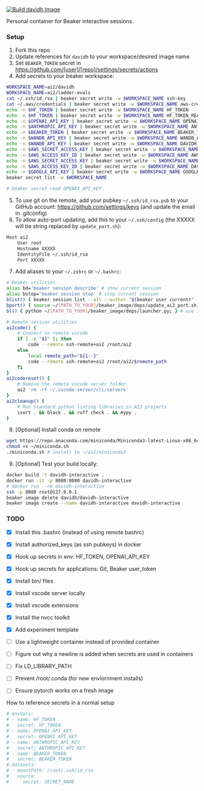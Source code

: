 [![Build davidh Image](https://github.com/davidheineman/beaker_image/actions/workflows/push-image.yml/badge.svg)](https://github.com/davidheineman/beaker_image/actions/workflows/push-image.yml)

Personal container for Beaker interactive sessions.

### Setup

1. Fork this repo
2. Update references for `davidh` to your workspace/desired image name
3. Set `BEAKER_TOKEN` secret in https://github.com/[user]/[repo]/settings/secrets/actions
4. Add secrets to your beaker workspace:
```sh
WORKSPACE_NAME=ai2/davidh
WORKSPACE_NAME=ai2/ladder-evals
cat ~/.ssh/id_rsa | beaker secret write -w $WORKSPACE_NAME ssh-key
cat ~/.aws/credentials | beaker secret write -w $WORKSPACE_NAME aws-creds
echo -n $HF_TOKEN | beaker secret write -w $WORKSPACE_NAME HF_TOKEN
echo -n $HF_TOKEN | beaker secret write -w $WORKSPACE_NAME HF_TOKEN_READ_ONLY # <- for oe-eval
echo -n $OPENAI_API_KEY | beaker secret write -w $WORKSPACE_NAME OPENAI_API_KEY
echo -n $ANTHROPIC_API_KEY | beaker secret write -w $WORKSPACE_NAME ANTHROPIC_API_KEY
echo -n $BEAKER_TOKEN | beaker secret write -w $WORKSPACE_NAME BEAKER_TOKEN
echo -n $WANDB_API_KEY | beaker secret write -w $WORKSPACE_NAME WANDB_API_KEY
echo -n $WANDB_API_KEY | beaker secret write -w $WORKSPACE_NAME DAVIDH_WANDB_API_KEY
echo -n $AWS_SECRET_ACCESS_KEY | beaker secret write -w $WORKSPACE_NAME AWS_SECRET_ACCESS_KEY
echo -n $AWS_ACCESS_KEY_ID | beaker secret write -w $WORKSPACE_NAME AWS_ACCESS_KEY_ID
echo -n $AWS_SECRET_ACCESS_KEY | beaker secret write -w $WORKSPACE_NAME DAVIDH_AWS_SECRET_ACCESS_KEY
echo -n $AWS_ACCESS_KEY_ID | beaker secret write -w $WORKSPACE_NAME DAVIDH_AWS_ACCESS_KEY_ID
echo -n $GOOGLE_API_KEY | beaker secret write -w $WORKSPACE_NAME GOOGLE_API_KEY
beaker secret list -w $WORKSPACE_NAME

# beaker secret read OPENAI_API_KEY
```
5. To use git on the remote, add your pubkey `~/.ssh/id_rsa.pub` to your GitHub account: https://github.com/settings/keys (and update the email in .gitconfig)
6. To allow auto-port updating, add this to your `~/.ssh/config` (the XXXXX will be string replaced by `update_port.sh`):
```sh
Host ai2
    User root
    Hostname XXXXX
    IdentityFile ~/.ssh/id_rsa
    Port XXXXX
```
7. Add aliases to your `~/.zshrc` or `~/.bashrc`:
```sh
# Beaker utilities
alias bd='beaker session describe' # show current session
alias bstop='beaker session stop' # stop current session
blist() { beaker session list --all --author "$(beaker user current)" | grep running; } # list current sessions
bport() { source ~/[PATH_TO_YOUR]/beaker_image/deps/update_ai2_port.sh; } # change port for "ai2" host
bl() { python ~/[PATH_TO_YOUR]/beaker_image/deps/launcher.py; } # use interactive session launcher

# Remote session utilities
ai2code() {
    # Connect to remote vscode
    if [ -z "$1" ]; then
        code --remote ssh-remote+ai2 /root/ai2
    else
        local remote_path="${1:-}"
        code --remote ssh-remote+ai2 /root/ai2/$remote_path
    fi
}
ai2codereset() {
    # Remove the remote vscode server folder
    ai2 'rm -rf ~/.vscode-server/cli/servers'
}
ai2cleanup() {
    # Run standard python linting libraries in AI2 projects
    isort . && black . && ruff check . && mypy .
}
```
8. [Optional] Install conda on remote
```sh
wget https://repo.anaconda.com/miniconda/Miniconda3-latest-Linux-x86_64.sh -O ~/miniconda.sh 
chmod +x ~/miniconda.sh 
./miniconda.sh # install to ~/ai2/miniconda3
```
9. [Optional] Test your build locally:
```sh
docker build -t davidh-interactive .
docker run -it -p 8080:8080 davidh-interactive
# docker run --rm davidh-interactive
ssh -p 8080 root@127.0.0.1
beaker image delete davidh/davidh-interactive
beaker image create --name davidh-interactive davidh-interactive
```

### TODO
- [X] Install this .bashrc (instead of using remote bashrc)
- [X] Install authorized_keys (as ssh pubkeys) in docker
- [X] Hook up secrets in env: HF_TOKEN, OPENAI_API_KEY
- [X] Hook up secrets for applications: Git, Beaker user_token
- [X] Install bin/ files
- [X] Install vscode server locally
- [X] Install vscode extensions
- [X] Install the nvcc toolkit
- [X] Add experiment template
- [ ] Use a lightweight container instead of provided container
- [ ] Figure out why a newline is added when secrets are used in containers

- [ ] Fix LD_LIBRARY_PATH
- [ ] Prevent /root/.conda (for new enviornment installs)
- [ ] Ensure pytorch works on a fresh image

How to reference secrets in a normal setup
```sh
# envVars:
# - name: HF_TOKEN
#   secret: HF_TOKEN
# - name: OPENAI_API_KEY
#   secret: OPENAI_API_KEY
# - name: ANTHROPIC_API_KEY
#   secret: ANTHROPIC_API_KEY
# - name: BEAKER_TOKEN
#   secret: BEAKER_TOKEN
# datasets:
# - mountPath: /root/.ssh/id_rsa
#   source:
#     secret: SECRET_NAME
```